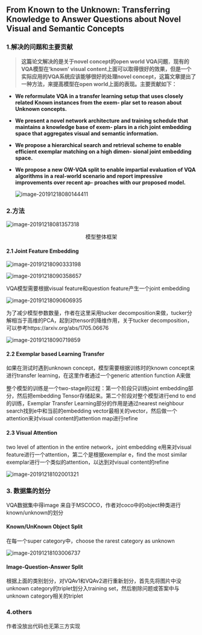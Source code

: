## **From Known to the Unknown: Transferring Knowledge to Answer Questions about Novel Visual and Semantic Concepts**



### **1.解决的问题和主要贡献**

> **这篇论文解决的是关于novel concept的open world VQA问题**，**现有的VQA模型在‘known’ visual content上面可以取得很好的效果，但是一个实际应用的VQA系统应该能够很好的处理novel concept，这篇文章提出了一种方法，来提高模型在open world上面的表现。主要贡献如下：**

- **We reformulate VQA in a transfer learning setup that uses closely related Known instances from the exem- plar set to reason about Unknown concepts.**

- **We present a novel network architecture and training schedule that maintains a knowledge base of exem- plars in a rich joint embedding space that aggregates visual and semantic information.**

- **We propose a hierarchical search and retrieval scheme to enable efficient exemplar matching on a high dimen- sional joint embedding space.**

- **We propose a new OW-VQA split to enable impartial evaluation of VQA algorithms in a real-world scenario and report impressive improvements over recent ap- proaches with our proposed model.**

  ![image-20191218080144411](F:\paper_reading\vqa.assets\image-20191218080144411.png)

### **2.方法**

![image-20191218081357318](F:\paper_reading\vqa.assets\image-20191218081357318.png)

<center>模型整体框架</center>

#### 2.1 Joint Feature Embedding

![image-20191218090333198](F:\paper_reading\vqa.assets\image-20191218090333198.png)

![image-20191218090358657](F:\paper_reading\vqa.assets\image-20191218090358657.png)

VQA模型需要根据visual feature和question feature产生一个joint embedding

![image-20191218090606935](F:\paper_reading\vqa.assets\image-20191218090606935.png)

为了减少模型参数数量，作者在这里采用tucker decomposition来做，tucker分解相当于高维的PCA，起到对tensor的降维作用，关于tucker decomposition，可以参考https://arxiv.org/abs/1705.06676

![image-20191218090719859](F:\paper_reading\vqa.assets\image-20191218090719859.png)



#### 2.2 Exemplar based Learning Transfer

如果在测试时遇到unknown concept，模型需要根据训练时的known concept来进行transfer learning，在这里作者通过一个generic attention function A来做

整个模型的训练是一个two-stage的过程：第一个阶段只训练joint embedding部分，然后把embedding Tensor存储起来。第二个阶段对整个模型进行end to end的训练，Exemplar Transfer Learning部分的作用是通过nearest neighbour search找到e中和当前的embedding vector最相关的vector，然后做一个attention来对visual content的attention map进行refine

#### 2.3 Visual Attention

two level of attention in the entire network，joint embedding e用来对visual feature进行一个attention，第二个是根据exemplar e，find the most similar exemplar进行一个类似的attention，以达到对visual content的refine

![image-20191218102001321](F:\paper_reading\vqa.assets\image-20191218102001321.png)

### **3. 数据集的划分**

VQA数据集中得image 来自于MSCOCO，作者对coco中的object种类进行known/unknown的划分

#### Known/UnKnown Object Split

在每一个super category中，choose the rarest category as unknown

![image-20191218103006737](F:\paper_reading\vqa.assets\image-20191218103006737.png)



#### Image-Question-Answer Split

根据上面的类别划分，对VQAv1和VQAv2进行重新划分，首先先将图片中没unknown category的triplet划分入training set，然后剔除问题或答案中与unknown category相关的triplet

### **4.others**

作者没放出代码也无第三方实现








